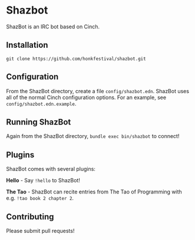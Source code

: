 # Shazbot

ShazBot is an IRC bot based on Cinch.

## Installation

`git clone https://github.com/honkfestival/shazbot.git`

## Configuration

From the ShazBot directory, create a file `config/shazbot.edn`. ShazBot uses all of the normal Cinch configuration options. For an example, see `config/shazbot.edn.example`.

## Running ShazBot

Again from the ShazBot directory, `bundle exec bin/shazbot` to connect!

## Plugins

ShazBot comes with several plugins:

**Hello** - Say `!hello` to ShazBot!

**The Tao** - ShazBot can recite entries from The Tao of Programming with e.g. `!tao book 2 chapter 2`.

## Contributing

Please submit pull requests!
